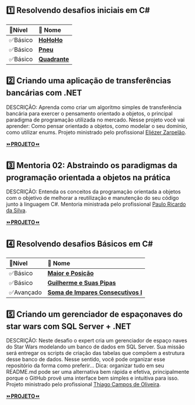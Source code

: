 ## 1️⃣ Resolvendo desafios iniciais em C#

| 📌**Nível** | 📌 **Nome** | 
| :--- |  :--- | 
| ✅Básico | [**HoHoHo**](https://github.com/KalebeSantana/NewTalents-3.NET/blob/main/DesafiosDeCodigo/HoHoHo/Program.cs) |
| ✅Básico | [**Pneu**](https://github.com/KalebeSantana/NewTalents-3.NET/blob/main/DesafiosDeCodigo/Pneu/Program.cs) |
| ✅Básico | [**Quadrante**](https://github.com/KalebeSantana/NewTalents-3.NET/blob/main/DesafiosDeCodigo/Quadrante/Program.cs) |


## 2️⃣ Criando uma aplicação de transferências bancárias com .NET
DESCRIÇÃO: Aprenda como criar um algoritmo simples de transferência bancária para exercer o pensamento orientado a objetos, o principal paradigma de programação utilizada no mercado. Nesse projeto você vai aprender: Como pensar orientado a objetos, como modelar o seu domínio, como utilizar enums. Projeto ministrado pelo profissional [
Eliézer Zarpelão](https://www.linkedin.com/in/eliezerzarpelao/).

[⏩**PROJETO**⏪](https://github.com/KalebeSantana/APP-TRANSFERENCIA-BANCARIA)

## 3️⃣ Mentoria 02: Abstraindo os paradigmas da programação orientada a objetos na prática
DESCRIÇÃO: Entenda os conceitos da programação orientada a objetos com o objetivo de melhorar a reutilização e manutenção do seu código junto à linguagem C#. Mentoria ministrada pelo profissional [Paulo Ricardo da Silva](https://www.linkedin.com/in/paulo-ricardo-da-silva-654a2944/).

[⏩**PROJETO**⏪](https://github.com/KalebeSantana/NewTalents-3.NET/tree/main/EverisStore)

## 4️⃣ Resolvendo desafios Básicos em C#

| 📌**Nível** | 📌 **Nome** | 
| :--- |  :--- | 
| ✅Básico | [**Maior e Posição**](https://github.com/KalebeSantana/NewTalents-3.NET/blob/main/DesafiosDeCodigo/MaiorEPosicao/Program.cs) |
| ✅Básico | [**Guilherme e Suas Pipas**](https://github.com/KalebeSantana/NewTalents-3.NET/blob/main/DesafiosDeCodigo/GuilhermeESuasPipas/Program.cs) |
| ✅Avançado | [**Soma de Impares Consecutivos I**](https://github.com/KalebeSantana/NewTalents-3.NET/blob/main/DesafiosDeCodigo/SomaDeImparesConsecutivos1/Program.cs) |

## 5️⃣ Criando um gerenciador de espaçonaves do star wars com SQL Server + .NET
DESCRIÇÃO: Neste desafio o expert cria um gerenciador de espaço naves do Star Wars modelando um banco de dados em SQL Server. Sua missão será entregar os scripts de criação das tabelas que compõem a estrutura desse banco de dados. Nesse sentido, você pode organizar esse repositório da forma como preferir... Dica: organizar tudo em seu README.md pode ser uma alternativa bem rápida e efetiva, principalmente porque o GitHub provê uma interface bem simples e intuitiva para isso. Projeto ministrado pelo profissional [
Thiago Campos de Oliveira](https://www.linkedin.com/in/thiago-campos-de-oliveira-693a3840/).

[⏩**PROJETO**⏪](https://github.com/KalebeSantana/GerenciadorEspaconaveStarWars)

